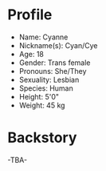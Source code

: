 # Profile
- Name: Cyanne
- Nickname(s): Cyan/Cye
- Age: 18
- Gender: Trans female
- Pronouns: She/They
- Sexuality: Lesbian
- Species: Human
- Height: 5'0"
- Weight: 45 kg

# Backstory

-TBA-
